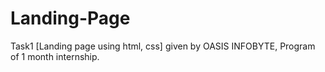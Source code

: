 # Landing-Page
Task1 [Landing page using html, css] given by OASIS INFOBYTE, Program of 1 month internship.
